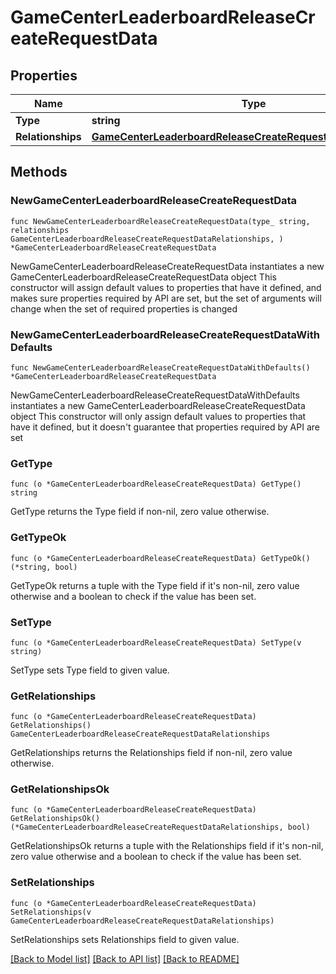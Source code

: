 # GameCenterLeaderboardReleaseCreateRequestData

## Properties

Name | Type | Description | Notes
------------ | ------------- | ------------- | -------------
**Type** | **string** |  | 
**Relationships** | [**GameCenterLeaderboardReleaseCreateRequestDataRelationships**](GameCenterLeaderboardReleaseCreateRequestDataRelationships.md) |  | 

## Methods

### NewGameCenterLeaderboardReleaseCreateRequestData

`func NewGameCenterLeaderboardReleaseCreateRequestData(type_ string, relationships GameCenterLeaderboardReleaseCreateRequestDataRelationships, ) *GameCenterLeaderboardReleaseCreateRequestData`

NewGameCenterLeaderboardReleaseCreateRequestData instantiates a new GameCenterLeaderboardReleaseCreateRequestData object
This constructor will assign default values to properties that have it defined,
and makes sure properties required by API are set, but the set of arguments
will change when the set of required properties is changed

### NewGameCenterLeaderboardReleaseCreateRequestDataWithDefaults

`func NewGameCenterLeaderboardReleaseCreateRequestDataWithDefaults() *GameCenterLeaderboardReleaseCreateRequestData`

NewGameCenterLeaderboardReleaseCreateRequestDataWithDefaults instantiates a new GameCenterLeaderboardReleaseCreateRequestData object
This constructor will only assign default values to properties that have it defined,
but it doesn't guarantee that properties required by API are set

### GetType

`func (o *GameCenterLeaderboardReleaseCreateRequestData) GetType() string`

GetType returns the Type field if non-nil, zero value otherwise.

### GetTypeOk

`func (o *GameCenterLeaderboardReleaseCreateRequestData) GetTypeOk() (*string, bool)`

GetTypeOk returns a tuple with the Type field if it's non-nil, zero value otherwise
and a boolean to check if the value has been set.

### SetType

`func (o *GameCenterLeaderboardReleaseCreateRequestData) SetType(v string)`

SetType sets Type field to given value.


### GetRelationships

`func (o *GameCenterLeaderboardReleaseCreateRequestData) GetRelationships() GameCenterLeaderboardReleaseCreateRequestDataRelationships`

GetRelationships returns the Relationships field if non-nil, zero value otherwise.

### GetRelationshipsOk

`func (o *GameCenterLeaderboardReleaseCreateRequestData) GetRelationshipsOk() (*GameCenterLeaderboardReleaseCreateRequestDataRelationships, bool)`

GetRelationshipsOk returns a tuple with the Relationships field if it's non-nil, zero value otherwise
and a boolean to check if the value has been set.

### SetRelationships

`func (o *GameCenterLeaderboardReleaseCreateRequestData) SetRelationships(v GameCenterLeaderboardReleaseCreateRequestDataRelationships)`

SetRelationships sets Relationships field to given value.



[[Back to Model list]](../README.md#documentation-for-models) [[Back to API list]](../README.md#documentation-for-api-endpoints) [[Back to README]](../README.md)


